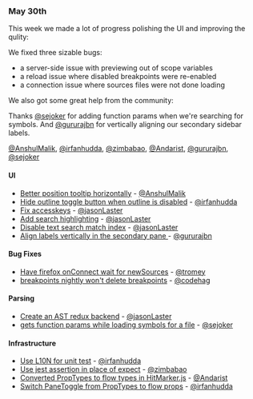 ### May 30th

This week we made a lot of progress polishing the UI and improving the qulity:

We fixed three sizable bugs:

* a server-side issue with previewing out of scope variables
* a reload issue where disabled breakpoints were re-enabled
* a connection issue where sources files were not done loading

We also got some great help from the community:

Thanks [@sejoker] for adding function params when we're searching for symbols. And [@gururajbn] for vertically aligning our secondary sidebar labels.

[@AnshulMalik], [@irfanhudda], [@zimbabao], [@Andarist], [@gururajbn], [@sejoker]

#### UI

* [Better position tooltip horizontally][pr-0] - [@AnshulMalik]
* [Hide outline toggle button when outline is disabled][pr-3] - [@irfanhudda]
* [Fix accesskeys][pr-4] - [@jasonLaster]
* [Add search highlighting][pr-6] - [@jasonLaster]
* [Disable text search match index][pr-7] - [@jasonLaster]
* [Align labels vertically in the secondary pane ][pr-14] - [@gururajbn]


#### Bug Fixes

* [Have firefox onConnect wait for newSources][pr-1] - [@tromey]
* [breakpoints nightly won't delete breakpoints][pr-16] - [@codehag]

#### Parsing

* [Create an AST redux backend][pr-10] - [@jasonLaster]
* [gets function params while loading symbols for a file][pr-15] - [@sejoker]

#### Infrastructure

* [Use L10N for unit test][pr-8] - [@irfanhudda]
* [Use jest assertion in place of expect][pr-9] - [@zimbabao]
* [Converted PropTypes to flow types in HitMarker.js][pr-13] - [@Andarist]
* [Switch PaneToggle from PropTypes to flow props][pr-17] - [@irfanhudda]


[pr-0]:https://github.com/firefox-devtools/debugger/pull/2989
[pr-1]:https://github.com/firefox-devtools/debugger/pull/2997
[pr-2]:https://github.com/firefox-devtools/debugger/pull/2992
[pr-3]:https://github.com/firefox-devtools/debugger/pull/2996
[pr-4]:https://github.com/firefox-devtools/debugger/pull/3009
[pr-5]:https://github.com/firefox-devtools/debugger/pull/2990
[pr-6]:https://github.com/firefox-devtools/debugger/pull/2985
[pr-7]:https://github.com/firefox-devtools/debugger/pull/3008
[pr-8]:https://github.com/firefox-devtools/debugger/pull/3007
[pr-9]:https://github.com/firefox-devtools/debugger/pull/3003
[pr-10]:https://github.com/firefox-devtools/debugger/pull/3015
[pr-11]:https://github.com/firefox-devtools/debugger/pull/3014
[pr-12]:https://github.com/firefox-devtools/debugger/pull/3013
[pr-13]:https://github.com/firefox-devtools/debugger/pull/3023
[pr-14]:https://github.com/firefox-devtools/debugger/pull/3025
[pr-15]:https://github.com/firefox-devtools/debugger/pull/3026
[pr-16]:https://github.com/firefox-devtools/debugger/pull/2994
[pr-17]:https://github.com/firefox-devtools/debugger/pull/3021
[@AnshulMalik]:http://github.com/AnshulMalik
[@tromey]:http://github.com/tromey
[@jasonLaster]:http://github.com/jasonLaster
[@irfanhudda]:http://github.com/irfanhudda
[@zimbabao]:http://github.com/zimbabao
[@Andarist]:http://github.com/Andarist
[@gururajbn]:http://github.com/gururajbn
[@sejoker]:http://github.com/sejoker
[@codehag]:http://github.com/codehag
